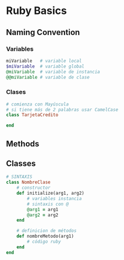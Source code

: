 # Ruby Basics

## Naming Convention

### Variables 

```ruby
miVariable   # variable local 
$miVariable  # variable global
@miVariable  # variable de instancia 
@@miVariable # variable de clase
```

### Clases

```ruby
# comienza con Mayúscula
# si tiene más de 2 palabras usar CamelCase
class TarjetaCredito 

end 
```

## Methods


## Classes

```ruby
# SINTAXIS 
class NombreClase 
	# constructor 
	def initialize(arg1, arg2)
		# variables instancia 
		# sintaxis con @
		@arg1 = arg1 
		@arg2 = arg2 		
	end 

	# definicion de métodos
	def nombreMetodo(arg1)
		# código ruby 
	end 
end 
``` 



